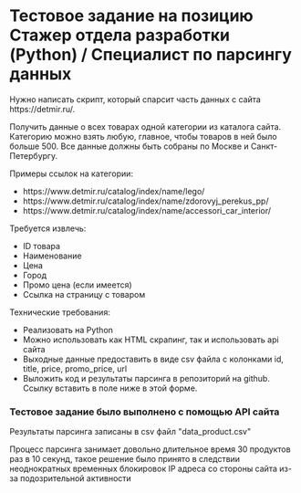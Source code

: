 <h1>Тестовое задание на позицию Стажер отдела разработки (Python) / Специалист по парсингу данных</h1>
<p>Нужно написать скрипт, который спарсит часть данных с сайта https://detmir.ru/.

Получить данные о всех товарах одной категории из каталога сайта. Категорию можно взять любую, главное, чтобы товаров в ней было больше 500. Все данные должны быть собраны по Москве и Санкт-Петербургу.

Примеры ссылок на категории:
  
<ul>
<li>https://www.detmir.ru/catalog/index/name/lego/</li>
<li>https://www.detmir.ru/catalog/index/name/zdorovyj_perekus_pp/</li>
<li>https://www.detmir.ru/catalog/index/name/accessori_car_interior/</li>
</ul>

Требуется извлечь:</p>
<ul>
<li>ID товара</li>
<li>Наименование</li>
<li>Цена</li>
<li>Город</li>
<li>Промо цена (если имеется)</li>
<li>Ссылка на страницу с товаром</li>
</ul>
<p>Технические требования:</p>
<ul>
<li>Реализовать на Python</li>
<li>Можно использовать как HTML скрапинг, так и использовать api сайта</li>
<li>Выходные данные предоставить в виде csv файла с колонками id, title, price, promo_price, url</li>
<li>Выложить код и результаты парсинга в репозиторий на github. Ссылку вставить в поле ниже в этой форме. </li>
</ul>

<h3>Тестовое задание было выполнено с помощью API сайта</h3>
<p>Результаты парсинга записаны в csv файл "data_product.csv"</p>
<p>Процесс парсинга занимает довольно длительное время 30 продуктов раз в 10 секунд, такое решение было принято в следствии неоднократных временных блокировок IP адреса со стороны сайта из-за подозрительной активности</p>
